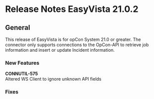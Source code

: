 # Release Notes EasyVista 21.0.2

## General

This release of EasyVista is for opCon System 21.0 or greater. The connector only supports connections to the OpCon-API to retrieve job information and insert or update Incident information. 
### New Features

**CONNUTIL-575**    
                    Altered WS Client to ignore unknown API fields

### Fixes





